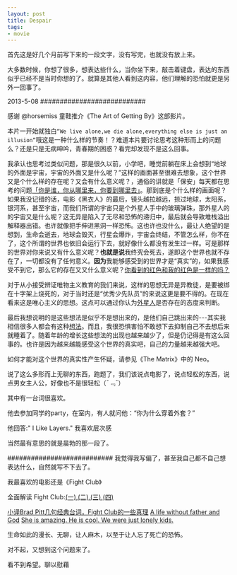 ```yaml
---
layout: post
title: Despair
tags: 
- movie
---
```




首先这是好几个月前写下来的一段文字，没有写完，也就没有放上来。

大多数时候，你想了很多，想表达些什么，当你坐下来，敲击着键盘，表达的东西似乎已经不是当时你想的了。就算是其他人看到这内容，他们理解的恐怕就更是另外一回事了。

2013-5-08
###########################

感谢 @horsemiss 童鞋推介《The Art of Getting By》这部影片。


本片一开始就独白`“We live alone,we die alone,everything else is just an illusion”`哦这是一种什么样的节奏！？难道本片要讨论思考这种形而上的问题么？还是只是无病呻吟，青春期的困惑？看完却发现不是这么回事。

我承认也思考过类似问题，那是很久以前，小学吧，睡觉前躺在床上会想到“地球的外面是宇宙，宇宙的外面又是什么呢？”这样的画面甚至很难去想象，这个世界又是个什么样的存在呢？又会有什么意义呢？，通俗的讲就是「保安」每天都在思考的问题[「你是谁，你从哪里来，你要到哪里去」](http://zhi.hu/QytW)。那到底是个什么样的画面呢？如果我没记错的话，电影《黑衣人》的最后，镜头越拉越远，掠过地球，太阳系，银河系，甚至宇宙，而我们所谓的宇宙只是个外星人手中的玻璃弹珠，那外星人的的宇宙又是什么呢？这无异是陷入了无尽和恐怖的递归中，最后就会导致堆栈溢出解释器出错。也许就像把手伸进黑洞一样恐怖。这也许也没什么，最让人绝望的是想到，生命会逝去，地球会毁灭，行星会爆炸，宇宙会终结，不管怎么样，你不在了，这个所谓的世界也依旧会运行下去，就好像什么都没有发生过一样。可是那样的世界对你来说又有什么意义呢？<b>也就是说</b>我终究会死去，遂即这个世界也就不存在了，一切都没有了任何意义。<b>因为</b>我能够感受到的世界才是“真实”的，如果我感受不到它，那么它的存在又又什么意义呢？[你看到的红色和我的红色是一样的吗？](http://jandan.net/2013/04/29/the-same-color.html)

对于从小接受辨证唯物主义教育的我们来说，这样的思想无异是异教徒，是要被绑在十字架上烧死的，对于当时还是“优秀少先队员”的来说这更是要不得的。在现在看来这是唯心主义的思想。这点可以通过你认为[外星人]()是否存在的态度来判断。

最后我想说明的是这些想法是似乎不是想出来的，是他们自己跳出来的---其实我相信很多人都会有这种[想法](http://jandan.net/2012/12/02/does-the-universe-have-a-purpose.html)。而且，我很恐惧害怕不敢想下去抑制自己不去想后来就睡着了。随着年龄的增长这些想法的出现也越来越少了，但是仍记得是有这么回事的。也许是因为越来越能感受这个世界的真实吧，自己的力量越来越强大吧。

如何才能对这个世界的真实性产生怀疑，请参见《The Matrix》中的 Neo。

说了这么多形而上无聊的东西，跑题了，我们该说点电影了，说点轻松的东西，说点男女主人公，好像也不是很轻松（¯﹃¯）


其中有一台词很喜欢。

他去参加同学的party，在室内，有人就问他：“你为什么穿着外套？”

他回答:" I Like Layers." 我喜欢层次感

当然最有意思的就是晨勃的那一段了。


###########################
我觉得我写偏了，甚至我自己都不自己想表达什么，自然就写不下去了。


我最喜欢的电影还是《Fight Club》

全面解读 Fight Club:[(一)](http://blog.punkid.org/2007/04/06/dive-into-fight-club-part-one/),[(二)](http://blog.punkid.org/2007/04/06/dive-into-fight-club-part-two/),[(三)](http://blog.punkid.org/2007/04/07/dive-into-fight-club-part-three/),[(四)](http://blog.punkid.org/2007/04/07/dive-into-fight-club-part-four/)


[小译Brad Pitt几句经典台词，Fight Club的一些真理](http://movie.douban.com/review/1586135/)
[A life without father and God](http://movie.douban.com/review/1176918/?start=0&post=ok#last)
[She is amazing. He is cool. We were just lonely kids.](http://movie.douban.com/review/5120166/)

 

生命如此的漫长、无聊，让人麻木，以至于让人忘了死亡的恐怖。

对不起，又想到这个问题来了。

看不到希望。聊以慰藉

